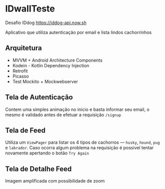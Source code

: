 # IDwallTeste
Desafio IDdog https://iddog-api.now.sh

Aplicativo que utiliza autenticação por email e lista lindos cachorrinhos

## Arquitetura
* MVVM + Android Architecture Components
* Kodein - Kotlin Dependency Injection
* Retrofit
* Picasso
* Test Mockito + Mockwebserver

## Tela de Autenticação

Contem uma simples animação no inicio e basta informar seu email, o mesmo é validado antes de efetuar a requisição `/signup`

## Tela de Feed

Utiliza um `ViewPager` para listar os 4 tipos de cachorros — `husky`, `hound`, `pug` e `labrador`.
Caso ocorra algum problema na requisição é possivel tentar novamente apertando o botão `Try Again`

## Tela de Detalhe Feed

Imagem amplificada com possibilidade de zoom

